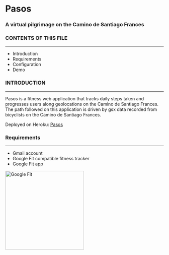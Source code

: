 # Pasos
### A virtual pilgrimage on the Camino de Santiago Frances

### CONTENTS OF THIS FILE
---------------------
 * Introduction
 * Requirements
 * Configuration
 * Demo
 
### INTRODUCTION
------------
Pasos is a fitness web application that tracks daily steps taken and progresses users along geolocations on the Camino de Santiago Frances. The path followed on this application is driven by gsx data recorded from bicyclists on the Camino de Santiago Frances. 

Deployed on Heroku: [Pasos](https://pasos-app.herokuapp.com/)

### Requirements
------------
* Gmail account 
* Google Fit compatible fitness tracker 
* Google Fit app

<img src="https://lh5.googleusercontent.com/brlzyA1IPqc5p7xxH-MAIIrqw9tFkSE_PZfbhcgQUzOgbHwPT-nRutgNVwpDxppV2BpjMEpCQD0UjuUUSOTpFqQv_VCX-AWZDB1wnrar_dHUqnB2yISntb0d__XjR0dW1U8rAXwI" alt="Google Fit" width="250" height="250">



